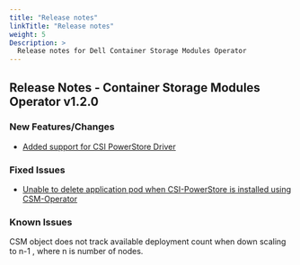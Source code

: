 ```yaml
---
title: "Release notes"
linkTitle: "Release notes"
weight: 5
Description: >
  Release notes for Dell Container Storage Modules Operator
---
```


## Release Notes - Container Storage Modules Operator v1.2.0

### New Features/Changes
- [Added support for CSI PowerStore Driver](https://github.com/dell/csm/issues/739)


### Fixed Issues
- [Unable to delete application pod when CSI-PowerStore is installed using CSM-Operator](https://github.com/dell/csm/issues/785)

### Known Issues
CSM object does not track available deployment count when down scaling to n-1 , where n is number of nodes.